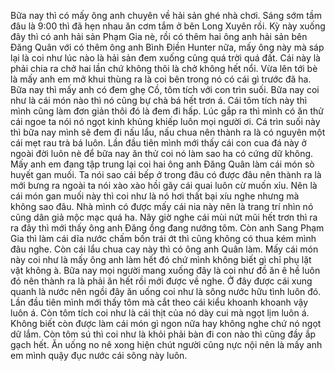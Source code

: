 Bữa nay thì có mấy ông anh chuyên về hải sản ghé nhà chơi. Sáng sớm tầm đâu là 9:00 thì đã hẹn nhau ăn cơm tắm ở bên Long Xuyên rồi. Kỳ này xuống đây thì có anh hải sản Phạm Gia nè, rồi có thêm hai ông anh hải sản bên Đăng Quân với có thêm ông anh Bình Điền Hunter nữa, mấy ông này mà sáp lại là coi như lúc nào là hải sản đem xuống cũng quá trời quá đất. Cái này là phải chia ra chở hai lần chứ không thôi là chở không hết nổi. Vừa lên tới bè là mấy anh em mở khui thùng ra là coi bên trong nó có cái gì trước đã ha. Bữa nay thì mấy anh có đem ghẹ Cồ, tôm tích với con trìn suối. Bữa nay coi như là cái món nào thì nó cũng bự chà bá hết trơn á. Cái tôm tích này thì mình cũng làm đơn giản thôi đó là đem đi hấp. Lúc gắp ra thì mình có ăn thử cái ngoe ta nói nó ngọt kinh khủng khiếp luôn mọi người ơi. Cá trìn suối này thì bữa nay mình sẽ đem đi nấu lẩu, nấu chua nên thành ra là có nguyên một cái mẹt rau trà bá luôn. Lần đầu tiên mình mới thấy cái con cua đá này ở ngoài đời luôn nè để bữa nay ăn thử coi nó làm sao ha có cứng dữ không. Mấy anh em đang tập trung lại coi hai ông anh Đăng Quân làm cái món sò huyết gan muối. Ta nói sao cái bếp ở trong đâu có được đâu nên thành ra là mới bưng ra ngoài ta nói xào xào hồi gãy cái quai luôn cừ muốn xỉu. Nên là cái món gan muối này thì coi như là nó hơi thất bại xíu nghe nhưng mà không sao đâu. Nhà mình có được mấy cái nia này nên là trang trí nhìn nó cũng dân giả mộc mạc quá ha. Nãy giờ nghe cái mùi nứt mũi hết trơn thì ra ra đây thì mới thấy ông anh Đăng ổng đang nướng tôm. Còn anh Sang Phạm Gia thì làm cái dĩa nước chấm bốn trái ớt thì cũng không có thua kém mình đâu nghe. Còn cái lẩu chua cay này thì có ông anh Quân làm. Mấy cái món này coi như là mấy ông anh làm hết đó chứ mình không biết gì chỉ phụ lặt vặt không à. Bữa nay mọi người mang xuống đây là coi như đồ ăn ê hề luôn đó nên thành ra là phải ăn hết rồi mới được về nghe. Ở đây được cái xung quanh là nước nên ngồi đây ăn uống coi như là sông nước hữu tình luôn đó. Lần đầu tiên mình mới thấy tôm mà cắt theo cái kiểu khoanh khoanh vậy luôn á. Còn tôm tích coi như là cái thịt của nó dày cui mà ngọt lịm luôn á. Không biết còn được làm cái món gì ngon nữa hay không nghe chứ nó ngọt dữ lắm. Còn tôm sú thì coi như là khỏi phải bàn đi con nào thì cũng đầy ắp gạch hết. Ăn uống no nê xong hiện chút người cũng nực nội nên là mấy anh em mình quậy đục nước cái sông này luôn.